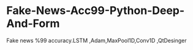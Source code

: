 # Fake-News-Acc99-Python-Deep-And-Form
Fake news %99 accuracy.LSTM ,Adam,MaxPool1D,Conv1D ,QtDesinger
